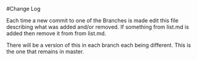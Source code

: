 #Change Log

Each time a new commit to one of the Branches is made edit this file describing what was added and/or removed.
If something from list.md is added then remove it from from list.md.

There will be a version of this in each branch each being different. This is the one that remains in master.
